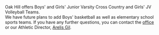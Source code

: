 Oak Hill offers Boys' and Girls' Junior Varsity Cross Country and Girls' JV Volleyball Teams.  
We have future plans to add Boys' basketball as well as elementary school sports teams.  If you have any further questions, you can contact the [office](mailto:office@oakhillk12.com) or our Athletic Director, [Arelis Gil](mailto:agil@oakhillk12.com).